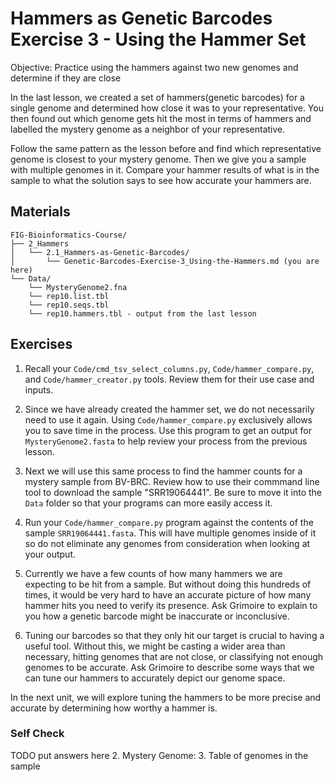 # Hammers as Genetic Barcodes Exercise 3 - Using the Hammer Set

Objective: Practice using the hammers against two new genomes and determine if they are close

In the last lesson, we created a set of hammers(genetic barcodes) for a single genome and determined how close it was to your representative. You then found out which genome gets hit the most in terms of hammers and labelled the mystery genome as a neighbor of your representative. 

Follow the same pattern as the lesson before and find which representative genome is closest to your mystery genome. Then we give you a sample with multiple genomes in it. Compare your hammer results of what is in the sample to what the solution says to see how accurate your hammers are.

## Materials

```
FIG-Bioinformatics-Course/
├── 2_Hammers
│   └── 2.1_Hammers-as-Genetic-Barcodes/
│       └── Genetic-Barcodes-Exercise-3_Using-the-Hammers.md (you are here)
└── Data/
    └── MysteryGenome2.fna
    └── rep10.list.tbl
    └── rep10.seqs.tbl
    └── rep10.hammers.tbl - output from the last lesson
```

## Exercises

1. Recall your `Code/cmd_tsv_select_columns.py`, `Code/hammer_compare.py`, and `Code/hammer_creator.py` tools. Review them for their use case and inputs. 

2. Since we have already created the hammer set, we do not necessarily need to use it again. Using `Code/hammer_compare.py` exclusively allows you to save time in the process. Use this program to get an output for `MysteryGenome2.fasta` to help review your process from the previous lesson.

3. Next we will use this same process to find the hammer counts for a mystery sample from BV-BRC. Review how to use their commmand line tool to download the sample "SRR19064441". Be sure to move it into the `Data` folder so that your programs can more easily access it.

4. Run your `Code/hammer_compare.py` program against the contents of the sample `SRR19064441.fasta`. This will have multiple genomes inside of it so do not eliminate any genomes from consideration when looking at your output.

4. Currently we have a few counts of how many hammers we are expecting to be hit from a sample. But without doing this hundreds of times, it would be very hard to have an accurate picture of how many hammer hits you need to verify its presence. Ask Grimoire to explain to you how a genetic barcode might be inaccurate or inconclusive.

5. Tuning our barcodes so that they only hit our target is crucial to having a useful tool. Without this, we might be casting a wider area than necessary, hitting genomes that are not close, or classifying not enough genomes to be accurate. Ask Grimoire to describe some ways that we can tune our hammers to accurately depict our genome space.

In the next unit, we will explore tuning the hammers to be more precise and accurate by determining how worthy a hammer is.

### Self Check

TODO put answers here
2. Mystery Genome: 
3. Table of genomes in the sample
